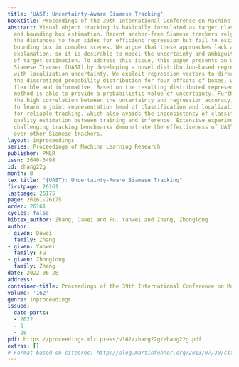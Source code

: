 ```yaml
---
title: 'UAST: Uncertainty-Aware Siamese Tracking'
booktitle: Proceedings of the 39th International Conference on Machine Learning
abstract: Visual object tracking is basically formulated as target classification
  and bounding box estimation. Recent anchor-free Siamese trackers rely on predicting
  the distances to four sides for efficient regression but fail to estimate accurate
  bounding box in complex scenes. We argue that these approaches lack a clear probabilistic
  explanation, so it is desirable to model the uncertainty and ambiguity representation
  of target estimation. To address this issue, this paper presents an Uncertainty-Aware
  Siamese Tracker (UAST) by developing a novel distribution-based regression formulation
  with localization uncertainty. We exploit regression vectors to directly represent
  the discretized probability distribution for four offsets of boxes, which is general,
  flexible and informative. Based on the resulting distributed representation, our
  method is able to provide a probabilistic value of uncertainty. Furthermore, considering
  the high correlation between the uncertainty and regression accuracy, we propose
  to learn a joint representation head of classification and localization quality
  for reliable tracking, which also avoids the inconsistency of classification and
  quality estimation between training and inference. Extensive experiments on several
  challenging tracking benchmarks demonstrate the effectiveness of UAST and its superiority
  over other Siamese trackers.
layout: inproceedings
series: Proceedings of Machine Learning Research
publisher: PMLR
issn: 2640-3498
id: zhang22g
month: 0
tex_title: "{UAST}: Uncertainty-Aware Siamese Tracking"
firstpage: 26161
lastpage: 26175
page: 26161-26175
order: 26161
cycles: false
bibtex_author: Zhang, Dawei and Fu, Yanwei and Zheng, Zhonglong
author:
- given: Dawei
  family: Zhang
- given: Yanwei
  family: Fu
- given: Zhonglong
  family: Zheng
date: 2022-06-28
address:
container-title: Proceedings of the 39th International Conference on Machine Learning
volume: '162'
genre: inproceedings
issued:
  date-parts:
  - 2022
  - 6
  - 28
pdf: https://proceedings.mlr.press/v162/zhang22g/zhang22g.pdf
extras: []
# Format based on citeproc: http://blog.martinfenner.org/2013/07/30/citeproc-yaml-for-bibliographies/
---
```

